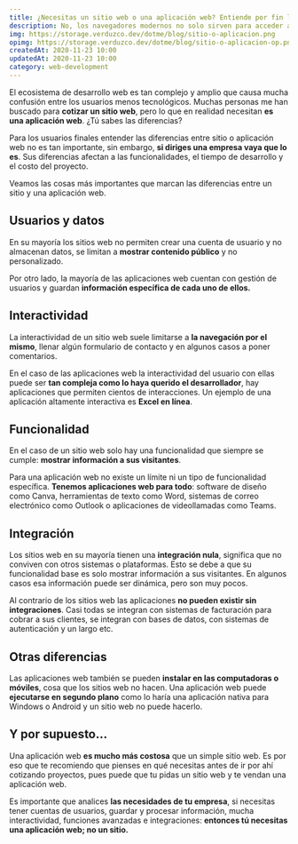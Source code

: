 ```yaml
---
title: ¿Necesitas un sitio web o una aplicación web? Entiende por fin las diferencias
description: No, los navegadores modernos no solo sirven para acceder a sitios web. También ejecutan aplicaciones complejas ¿lo sabías?
img: https://storage.verduzco.dev/dotme/blog/sitio-o-aplicacion.png
opimg: https://storage.verduzco.dev/dotme/blog/sitio-o-aplicacion-op.png
createdAt: 2020-11-23 10:00
updatedAt: 2020-11-23 10:00
category: web-development
---
```


El ecosistema de desarrollo web es tan complejo y amplio que causa mucha confusión entre los usuarios menos tecnológicos. Muchas personas me han buscado para **cotizar un sitio web**, pero lo que en realidad necesitan **es una aplicación web**. ¿Tú sabes las diferencias?  

Para los usuarios finales entender las diferencias entre sitio o aplicación web no es tan importante, sin embargo, **si diriges una empresa vaya que lo es**. Sus diferencias afectan a las funcionalidades, el tiempo de desarrollo y el costo del proyecto. 

Veamos las cosas más importantes que marcan las diferencias entre un sitio y una aplicación web. 

## Usuarios y datos 

En su mayoría los sitios web no permiten crear una cuenta de usuario y no almacenan datos, se limitan a **mostrar contenido público** y no personalizado. 

Por otro lado, la mayoría de las aplicaciones web cuentan con gestión de usuarios y guardan **información específica de cada uno de ellos.** 

## Interactividad 

La interactividad de un sitio web suele limitarse a **la navegación por el mismo**, llenar algún formulario de contacto y en algunos casos a poner comentarios. 

En el caso de las aplicaciones web la interactividad del usuario con ellas puede ser **tan compleja como lo haya querido el desarrollador**, hay aplicaciones que permiten cientos de interacciones. Un ejemplo de una aplicación altamente interactiva es **Excel en línea**. 

## Funcionalidad 

En el caso de un sitio web solo hay una funcionalidad que siempre se cumple: **mostrar información a sus visitantes**. 

Para una aplicación web no existe un límite ni un tipo de funcionalidad específica. **Tenemos aplicaciones web para todo**: software de diseño como Canva, herramientas de texto como Word, sistemas de correo electrónico como Outlook o aplicaciones de videollamadas como Teams.  

## Integración 

Los sitios web en su mayoría tienen una **integración nula**, significa que no conviven con otros sistemas o plataformas. Esto se debe a que su funcionalidad base es solo mostrar información a sus visitantes. En algunos casos esa información puede ser dinámica, pero son muy pocos. 

Al contrario de los sitios web las aplicaciones **no pueden existir sin integraciones**. Casi todas se integran con sistemas de facturación para cobrar a sus clientes, se integran con bases de datos, con sistemas de autenticación y un largo etc. 

## Otras diferencias 

Las aplicaciones web también se pueden **instalar en las computadoras o móviles**, cosa que los sitios web no hacen. Una aplicación web puede **ejecutarse en segundo plano** como lo haría una aplicación nativa para Windows o Android y un sitio web no puede hacerlo. 

## Y por supuesto...  

Una aplicación web **es mucho más costosa** que un simple sitio web. Es por eso que te recomiendo que pienses en qué necesitas antes de ir por ahí cotizando proyectos, pues puede que tu pidas un sitio web y te vendan una aplicación web. 

Es importante que analices **las necesidades de tu empresa**, si necesitas tener cuentas de usuarios, guardar y procesar información, mucha interactividad, funciones avanzadas e integraciones: **entonces tú necesitas una aplicación web; no un sitio.** 